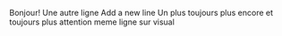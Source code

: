 Bonjour!
Une autre ligne
Add a new line
Un plus
toujours plus
encore et toujours plus
attention meme ligne sur visual
